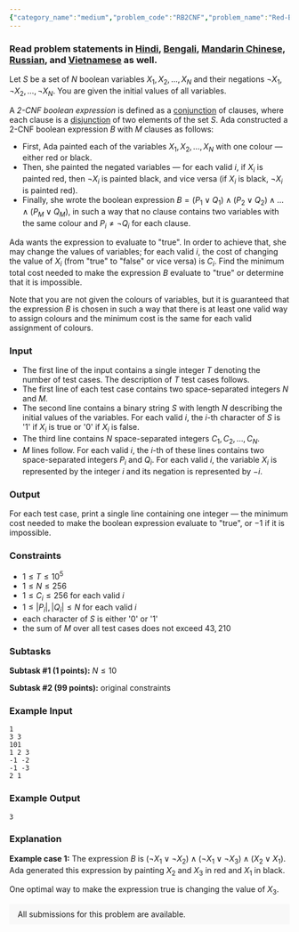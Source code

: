 ```yaml
---
{"category_name":"medium","problem_code":"RB2CNF","problem_name":"Red-Black Boolean Expression","problemComponents":{"constraints":"","constraintsState":false,"subtasks":"","subtasksState":false,"inputFormat":"","inputFormatState":false,"outputFormat":"","outputFormatState":false,"sampleTestCases":{"0":{"id":1,"input":"1\r\n3 3\r\n101\r\n1 2 3\r\n-1 -2\r\n-1 -3\r\n2 1","output":3,"explanation":"**Example case 1:** The expression $B$ is $(\\neg X_1 \\lor \\neg X_2) \\wedge (\\neg X_1 \\lor \\neg X_3) \\wedge (X_2 \\lor X_1)$. Ada generated this expression by painting $X_2$ and $X_3$ in red and $X_1$ in black.\r\n\r\nOne optimal way to make the expression true is changing the value of $X_3$.","isDeleted":false}}},"video_editorial_url":"https://youtu.be/BsppQKBaxrQ","languages_supported":{"0":"CPP14","1":"C","2":"JAVA","3":"PYTH 3.6","4":"CPP17","5":"PYTH","6":"PYP3","7":"CS2","8":"ADA","9":"PYPY","10":"TEXT","11":"PAS fpc","12":"NODEJS","13":"RUBY","14":"PHP","15":"GO","16":"HASK","17":"TCL","18":"PERL","19":"SCALA","20":"LUA","21":"kotlin","22":"BASH","23":"JS","24":"LISP sbcl","25":"rust","26":"PAS gpc","27":"BF","28":"CLOJ","29":"R","30":"D","31":"CAML","32":"FORT","33":"ASM","34":"swift","35":"FS","36":"WSPC","37":"LISP clisp","38":"SQL","39":"SCM guile","40":"PERL6","41":"ERL","42":"CLPS","43":"ICK","44":"NICE","45":"PRLG","46":"ICON","47":"COB","48":"SCM chicken","49":"PIKE","50":"SCM qobi","51":"ST","52":"SQLQ","53":"NEM"},"max_timelimit":1,"source_sizelimit":50000,"problem_author":"alei","problem_tester":"","date_added":"14-10-2020","tags":{"0":2,"1":"alei","2":"graphs","3":"medium","4":"mincut","5":"nov20"},"problem_difficulty_level":"Medium-Hard","best_tag":"Medium Hard","editorial_url":"https://discuss.codechef.com/problems/RB2CNF","time":{"view_start_date":1104528600,"submit_start_date":1104528600,"visible_start_date":1104528600,"end_date":1735669800},"is_direct_submittable":false,"problemDiscussURL":"https://discuss.codechef.com/search?q=RB2CNF","is_proctored":false,"visitedContests":{},"layout":"problem"}
---
```

### Read problem statements in [Hindi](https://www.codechef.com/download/translated/NOV20/hindi/RB2CNF.pdf), [Bengali](https://www.codechef.com/download/translated/NOV20/bengali/RB2CNF.pdf), [Mandarin Chinese](https://www.codechef.com/download/translated/NOV20/mandarin/RB2CNF.pdf), [Russian](https://www.codechef.com/download/translated/NOV20/russian/RB2CNF.pdf), and [Vietnamese](https://www.codechef.com/download/translated/NOV20/vietnamese/RB2CNF.pdf) as well.

Let $S$ be a set of $N$ boolean variables $X_1, X_2, \ldots, X_N$ and their negations $\neg X_1, \neg X_2, \ldots, \neg X_N$. You are given the initial values of all variables.

A *2-CNF boolean expression* is defined as a [conjunction](https://en.wikipedia.org/wiki/Logical_conjunction) of clauses, where each clause is a [disjunction](https://en.wikipedia.org/wiki/Logical_disjunction) of two elements of the set $S$. Ada constructed a 2-CNF boolean expression $B$ with $M$ clauses as follows: 
- First, Ada painted each of the variables $X_1, X_2, \ldots, X_N$ with one colour ― either red or black.
- Then, she painted the negated variables ― for each valid $i$, if $X_i$ is painted red, then $\neg X_i$ is painted black, and vice versa (if $X_i$ is black, $\neg X_i$ is painted red).
- Finally, she wrote the boolean expression $B = (P_1 \lor Q_1) \wedge (P_2 \lor Q_2) \wedge \ldots \wedge (P_M \lor Q_M)$, in such a way that no clause contains two variables with the same colour and $P_i \neq \neg Q_i$ for each clause.

Ada wants the expression to evaluate to "true". In order to achieve that, she may change the values of variables; for each valid $i$, the cost of changing the value of $X_i$ (from "true" to "false" or vice versa) is $C_i$. Find the minimum total cost needed to make the expression $B$ evaluate to "true" or determine that it is impossible.

Note that you are not given the colours of variables, but it is guaranteed that the expression $B$ is chosen in such a way that there is at least one valid way to assign colours and the minimum cost is the same for each valid assignment of colours.

### Input
- The first line of the input contains a single integer $T$ denoting the number of test cases. The description of $T$ test cases follows.
- The first line of each test case contains two space-separated integers $N$ and $M$.
- The second line contains a binary string $S$ with length $N$ describing the initial values of the variables. For each valid $i$, the $i$-th character of $S$ is '1' if $X_i$ is true or '0' if $X_i$ is false.
- The third line contains $N$ space-separated integers $C_1, C_2, \ldots, C_N$.
- $M$ lines follow. For each valid $i$, the $i$-th of these lines contains two space-separated integers $P_i$ and $Q_i$. For each valid $i$, the variable $X_i$ is represented by the integer $i$ and its negation is represented by $-i$.

### Output
For each test case, print a single line containing one integer ― the minimum cost needed to make the boolean expression evaluate to "true", or $-1$ if it is impossible.

### Constraints
- $1 \le T \le 10^5$
- $1 \le N \le 256$
- $1 \le C_i \le 256$ for each valid $i$
- $1 \le |P_i|, |Q_i| \le N$ for each valid $i$
- each character of $S$ is either '0' or '1'
- the sum of $M$ over all test cases does not exceed $43,210$

### Subtasks
**Subtask #1 (1 points):** $N \le 10$

**Subtask #2 (99 points):** original constraints

### Example Input
```
1
3 3
101
1 2 3
-1 -2
-1 -3
2 1
```

### Example Output
```
3
```

### Explanation
**Example case 1:** The expression $B$ is $(\neg X_1 \lor \neg X_2) \wedge (\neg X_1 \lor \neg X_3) \wedge (X_2 \lor X_1)$. Ada generated this expression by painting $X_2$ and $X_3$ in red and $X_1$ in black.

One optimal way to make the expression true is changing the value of $X_3$.

<aside style='background: #f8f8f8;padding: 10px 15px;'><div>All submissions for this problem are available.</div></aside>